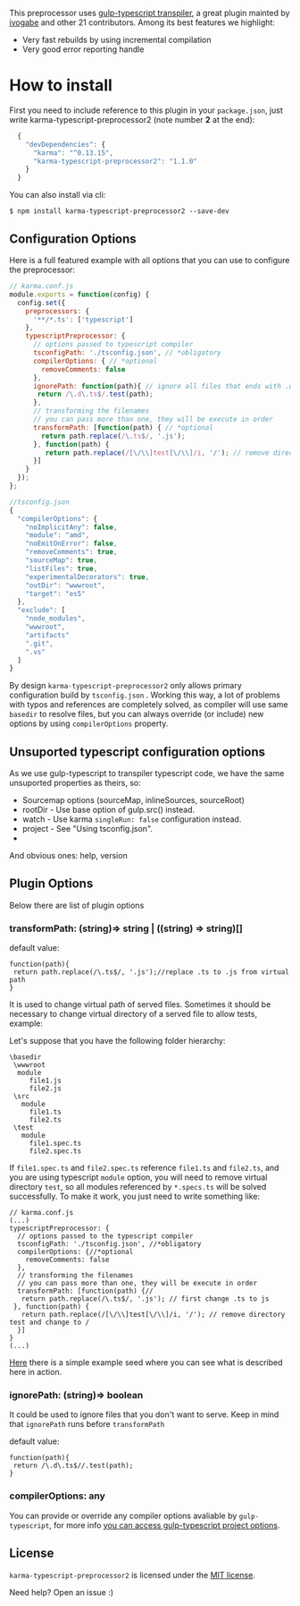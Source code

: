 This preprocessor uses [gulp-typescript transpiler](https://www.npmjs.com/package/gulp-typescript), a great plugin mainted by [ivogabe](https://github.com/ivogabe) and other 21 contributors. Among its best features we highlight:

 - Very fast rebuilds by using incremental compilation
 - Very good error reporting handle



# How to install

First you need to include reference to this plugin in your `package.json`, just write karma-typescript-preprocessor2 (note number **2** at the end):

```JavaScript
  {
    "devDependencies": {
      "karma": "^0.13.15",
      "karma-typescript-preprocessor2": "1.1.0"
    }
  }
```
You can also install via cli:

`$ npm install karma-typescript-preprocessor2 --save-dev`

## Configuration Options

Here is a full featured example with all options that you can use to configure the preprocessor:


```javascript
// karma.conf.js 
module.exports = function(config) {
  config.set({
    preprocessors: {
      '**/*.ts': ['typescript']
    },
    typescriptPreprocessor: {
      // options passed to typescript compiler 
      tsconfigPath: './tsconfig.json', // *obligatory
      compilerOptions: { // *optional
        removeComments: false
      },
      ignorePath: function(path){ // ignore all files that ends with .d.ts (this files will not be served)
       return /\.d\.ts$/.test(path);
      },
      // transforming the filenames 
      // you can pass more than one, they will be execute in order
      transformPath: [function(path) { // *optional
        return path.replace(/\.ts$/, '.js');
      }, function(path) {
         return path.replace(/[\/\\]test[\/\\]/i, '/'); // remove directory test and change to /
      }]
    }
  });
};
```

```javascript
//tsconfig.json
{
  "compilerOptions": {
    "noImplicitAny": false,
    "module": "amd",
    "noEmitOnError": false,
    "removeComments": true,
    "sourceMap": true,
    "listFiles": true,
    "experimentalDecorators": true,
    "outDir": "wwwroot",
    "target": "es5"
  },
  "exclude": [
    "node_modules",
    "wwwroot",
    "artifacts"
    ".git",
    ".vs"
  ]
}
```

By design ``karma-typescript-preprocessor2`` only allows primary configuration build by ``tsconfig.json`` . Working this way, a lot of problems with typos and references are completely solved, as compiler will use same ``basedir`` to resolve files, but you can always override (or include) new options by using ``compilerOptions`` property.

## Unsuported typescript configuration options
As we use gulp-typescript to transpiler typescript code, we have the same unsuported properties as theirs, so:

 - Sourcemap options (sourceMap, inlineSources, sourceRoot)
 - rootDir - Use base option of gulp.src() instead.
 - watch - Use karma ``singleRun: false`` configuration instead.
 - project - See "Using tsconfig.json".
 - 
And obvious ones: help, version

## Plugin Options

Below there are list of plugin options

### transformPath:  (string)=> string |  ((string) => string)[]

default value:
```
function(path){
 return path.replace(/\.ts$/, '.js');//replace .ts to .js from virtual path
}

```

It is used to change virtual path of served files. Sometimes it should be necessary to change virtual directory of a served file to allow tests, example:

Let's suppose that you have the following folder hierarchy:

```
\basedir
 \wwwroot
  module
     file1.js
     file2.js
 \src
   module
     file1.ts
     file2.ts
 \test
   module
     file1.spec.ts
     file2.spec.ts
```

If ``file1.spec.ts`` and ``file2.spec.ts`` reference ``file1.ts`` and ``file2.ts``, and you are using typescript ``module`` option, you will need to remove virtual directory ``test``, so all modules referenced by ``*.specs.ts`` will be solved successfully. To make it work, you just need to write something like:

```
// karma.conf.js 
(...)
typescriptPreprocessor: {
  // options passed to the typescript compiler 
  tsconfigPath: './tsconfig.json', //*obligatory
  compilerOptions: {//*optional
    removeComments: false
  },
  // transforming the filenames 
  // you can pass more than one, they will be execute in order
  transformPath: [function(path) {//
   return path.replace(/\.ts$/, '.js'); // first change .ts to js
 }, function(path) {
   return path.replace(/[\/\\]test[\/\\]/i, '/'); // remove directory test and change to /
  }]
}
(...)
```

[Here](https://github.com/klaygomes/angular-typescript-jasmine-seed) there is a simple example seed where you can see what is described here in action. 

### ignorePath: (string)=> boolean

It could be used to ignore files that you don't want to serve. Keep in mind that  ``ignorePath`` runs before ``transformPath``

default value:
```
function(path){
 return /\.d\.ts$//.test(path);
}

```

### compilerOptions: any

You can provide or override any compiler options avaliable by ``gulp-typescript``, for more info [you can access gulp-typescript project options](https://github.com/ivogabe/gulp-typescript#options).

## License

``karma-typescript-preprocessor2`` is licensed under the [MIT license](https://github.com/klaygomes/karma-typescript-preprocessor2/blob/master/LICENSE).


Need help? Open an issue :)







